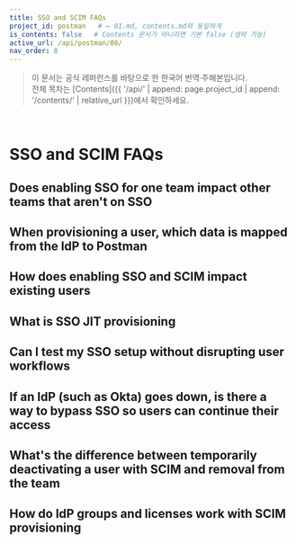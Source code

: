 ```yaml
---
title: SSO and SCIM FAQs
project_id: postman   # ← 01.md, contents.md와 동일하게
is_contents: false   # Contents 문서가 아니라면 기본 false (생략 가능)
active_url: /api/postman/08/
nav_order: 8
---
```


> 이 문서는 공식 레퍼런스를 바탕으로 한 한국어 번역·주해본입니다.  
> 전체 목차는 [Contents]({{ '/api/' | append: page.project_id | append: '/contents/' | relative_url }})에서 확인하세요.

<br>

# SSO and SCIM FAQs

## Does enabling SSO for one team impact other teams that aren't on SSO
## When provisioning a user, which data is mapped from the IdP to Postman
## How does enabling SSO and SCIM impact existing users
## What is SSO JIT provisioning
## Can I test my SSO setup without disrupting user workflows
## If an IdP (such as Okta) goes down, is there a way to bypass SSO so users can continue their access
## What's the difference between temporarily deactivating a user with SCIM and removal from the team
## How do IdP groups and licenses work with SCIM provisioning
